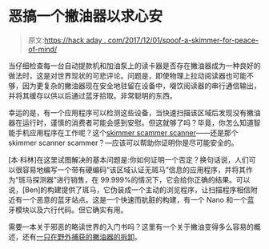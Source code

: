 # 恶搞一个撇油器以求心安

> 原文:[https://hack aday . com/2017/12/01/spoof-a-skimmer-for-peace-of-mind/](https://hackaday.com/2017/12/01/spoof-a-skimmer-for-peace-of-mind/)

当仔细检查每一台自动提款机和加油泵上的读卡器是否存在撇油器成为一种良好的做法时，这是对世界现状的可悲评论。问题是，即使物理上拉动阅读器也可能不够，因为更复杂的撇油器现在安全地驻留在设备中，啜饮阅读器的串行通信输出，并将其缓存以供以后通过蓝牙拾取。非常聪明的东西。

幸运的是，有一个应用程序可以检测这些设备，当快速扫描该区域后发现没有撇油器在运行时，谨慎的消费者可能会感到安慰。但这就够了吗？毕竟，你怎么知道智能手机应用程序在工作呢？这个[skimmer scammer scanner](https://medium.com/@bkolin/skimmer-scanner-scammer-c848e63d461e)——还是那个 skimmer scanner scammer？—应该可以帮助你证明你是尽可能安全的。

[本·科林]在这里试图解决的基本问题是:你如何证明一个否定？换句话说，人们可以很容易地编写一个带有硬编码“该区域认证无斑马”信息的应用程序，并将其作为“斑马探测器”进行销售，在 99.999%的情况下，它会给你正确的结果。可以说，[Ben]的构建提供了斑马，它伪装成一个主动的浏览程序，让扫描程序相信附近有一个恶意的蓝牙站点。这是一个快速而肮脏的构建，有一个 Nano 和一个蓝牙模块以及六行代码。但它确实有用。

需要一本关于邪恶的略读世界的入门书吗？这里有一个关于撇油变得多么容易的概述，还有[一只在野外捕获的撇油器的拆卸](https://hackaday.com/2016/05/03/reverse-engineering-an-atm-card-skimmer/)。